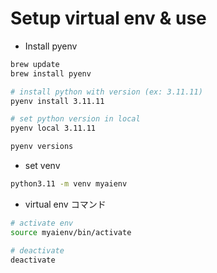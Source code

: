 # Setup virtual env & use

- Install pyenv

```bash
brew update
brew install pyenv

# install python with version (ex: 3.11.11)
pyenv install 3.11.11

# set python version in local
pyenv local 3.11.11

pyenv versions
```

- set venv

```bash
python3.11 -m venv myaienv
```

- virtual env コマンド

```bash
# activate env
source myaienv/bin/activate

# deactivate
deactivate
```
